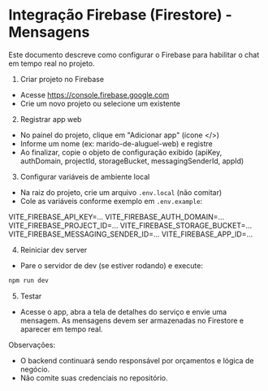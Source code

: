 # Integração Firebase (Firestore) - Mensagens

Este documento descreve como configurar o Firebase para habilitar o chat em tempo real no projeto.

1) Criar projeto no Firebase
- Acesse https://console.firebase.google.com
- Crie um novo projeto ou selecione um existente

2) Registrar app web
- No painel do projeto, clique em "Adicionar app" (ícone </>)
- Informe um nome (ex: marido-de-aluguel-web) e registre
- Ao finalizar, copie o objeto de configuração exibido (apiKey, authDomain, projectId, storageBucket, messagingSenderId, appId)

3) Configurar variáveis de ambiente local
- Na raiz do projeto, crie um arquivo `.env.local` (não comitar)
- Cole as variáveis conforme exemplo em `.env.example`:

VITE_FIREBASE_API_KEY=...
VITE_FIREBASE_AUTH_DOMAIN=...
VITE_FIREBASE_PROJECT_ID=...
VITE_FIREBASE_STORAGE_BUCKET=...
VITE_FIREBASE_MESSAGING_SENDER_ID=...
VITE_FIREBASE_APP_ID=...

4) Reiniciar dev server
- Pare o servidor de dev (se estiver rodando) e execute:

```powershell
npm run dev
```

5) Testar
- Acesse o app, abra a tela de detalhes do serviço e envie uma mensagem. As mensagens devem ser armazenadas no Firestore e aparecer em tempo real.

Observações:
- O backend continuará sendo responsável por orçamentos e lógica de negócio.
- Não comite suas credenciais no repositório.
